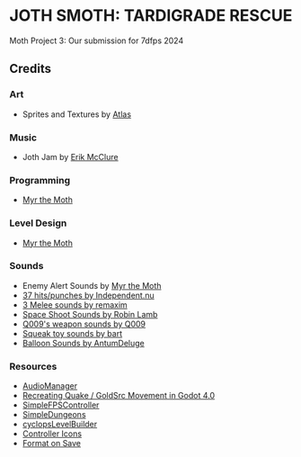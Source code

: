 # JOTH SMOTH: TARDIGRADE RESCUE
Moth Project 3: Our submission for 7dfps 2024

## Credits
### Art
- Sprites and Textures by [Atlas](https://explorermoo.carrd.co/)
  
### Music
- Joth Jam by [Erik McClure](https://erikmcclure.bandcamp.com/)
  
### Programming
- [Myr the Moth](https://mothfriedgames.neocities.org/)

### Level Design
- [Myr the Moth](https://mothfriedgames.neocities.org/)

### Sounds
- Enemy Alert Sounds by [Myr the Moth](https://mothfriedgames.neocities.org/)
- [37 hits/punches by Independent.nu](https://opengameart.org/content/37-hitspunches) 
- [3 Melee sounds by remaxim](https://opengameart.org/content/3-melee-sounds) 
- [Space Shoot Sounds by Robin Lamb](https://opengameart.org/content/space-shoot-sounds) 
- [Q009's weapon sounds by Q009](https://opengameart.org/content/q009s-weapon-sounds) 
- [Squeak toy sounds by bart](https://opengameart.org/content/squeak-toy-sounds)
- [Balloon Sounds by AntumDeluge](https://opengameart.org/content/balloon-sounds)
  
### Resources
- [AudioManager](https://github.com/Aarimous/AudioManager) 
- [Recreating Quake / GoldSrc Movement in Godot 4.0](https://aneacsu.com/blog/2023-04-09-quake-movement-godot) 
- [SimpleFPSController](https://github.com/majikayogames/SimpleFPSController) 
- [SimpleDungeons](https://github.com/majikayogames/SimpleDungeons) 
- [cyclopsLevelBuilder](https://github.com/blackears/cyclopsLevelBuilder) 
- [Controller Icons](https://github.com/rsubtil/controller_icons) 
- [Format on Save](https://github.com/ryan-haskell/gdformat-on-save) 
